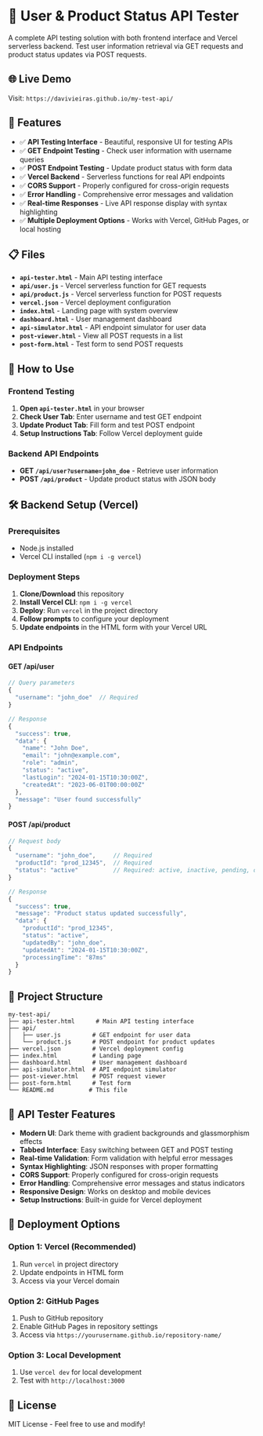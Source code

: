 # 🚀 User & Product Status API Tester

A complete API testing solution with both frontend interface and Vercel serverless backend. Test user information retrieval via GET requests and product status updates via POST requests.

## 🌐 Live Demo

Visit: `https://davivieiras.github.io/my-test-api/`

## 🚀 Features

- ✅ **API Testing Interface** - Beautiful, responsive UI for testing APIs
- ✅ **GET Endpoint Testing** - Check user information with username queries
- ✅ **POST Endpoint Testing** - Update product status with form data
- ✅ **Vercel Backend** - Serverless functions for real API endpoints
- ✅ **CORS Support** - Properly configured for cross-origin requests
- ✅ **Error Handling** - Comprehensive error messages and validation
- ✅ **Real-time Responses** - Live API response display with syntax highlighting
- ✅ **Multiple Deployment Options** - Works with Vercel, GitHub Pages, or local hosting

## 📋 Files

- **`api-tester.html`** - Main API testing interface
- **`api/user.js`** - Vercel serverless function for GET requests
- **`api/product.js`** - Vercel serverless function for POST requests
- **`vercel.json`** - Vercel deployment configuration
- **`index.html`** - Landing page with system overview
- **`dashboard.html`** - User management dashboard
- **`api-simulator.html`** - API endpoint simulator for user data
- **`post-viewer.html`** - View all POST requests in a list
- **`post-form.html`** - Test form to send POST requests

## 🎯 How to Use

### Frontend Testing
1. **Open `api-tester.html`** in your browser
2. **Check User Tab**: Enter username and test GET endpoint
3. **Update Product Tab**: Fill form and test POST endpoint
4. **Setup Instructions Tab**: Follow Vercel deployment guide

### Backend API Endpoints
- **GET `/api/user?username=john_doe`** - Retrieve user information
- **POST `/api/product`** - Update product status with JSON body

## 🛠️ Backend Setup (Vercel)

### Prerequisites
- Node.js installed
- Vercel CLI installed (`npm i -g vercel`)

### Deployment Steps
1. **Clone/Download** this repository
2. **Install Vercel CLI**: `npm i -g vercel`
3. **Deploy**: Run `vercel` in the project directory
4. **Follow prompts** to configure your deployment
5. **Update endpoints** in the HTML form with your Vercel URL

### API Endpoints

#### GET /api/user
```javascript
// Query parameters
{
  "username": "john_doe"  // Required
}

// Response
{
  "success": true,
  "data": {
    "name": "John Doe",
    "email": "john@example.com",
    "role": "admin",
    "status": "active",
    "lastLogin": "2024-01-15T10:30:00Z",
    "createdAt": "2023-06-01T00:00:00Z"
  },
  "message": "User found successfully"
}
```

#### POST /api/product
```javascript
// Request body
{
  "username": "john_doe",     // Required
  "productId": "prod_12345",  // Required
  "status": "active"          // Required: active, inactive, pending, discontinued
}

// Response
{
  "success": true,
  "message": "Product status updated successfully",
  "data": {
    "productId": "prod_12345",
    "status": "active",
    "updatedBy": "john_doe",
    "updatedAt": "2024-01-15T10:30:00Z",
    "processingTime": "87ms"
  }
}
```

## 📁 Project Structure

```
my-test-api/
├── api-tester.html      # Main API testing interface
├── api/
│   ├── user.js         # GET endpoint for user data
│   └── product.js      # POST endpoint for product updates
├── vercel.json         # Vercel deployment config
├── index.html          # Landing page
├── dashboard.html      # User management dashboard
├── api-simulator.html  # API endpoint simulator
├── post-viewer.html    # POST request viewer
├── post-form.html      # Test form
└── README.md          # This file
```

## 🎨 API Tester Features

- **Modern UI**: Dark theme with gradient backgrounds and glassmorphism effects
- **Tabbed Interface**: Easy switching between GET and POST testing
- **Real-time Validation**: Form validation with helpful error messages
- **Syntax Highlighting**: JSON responses with proper formatting
- **CORS Support**: Properly configured for cross-origin requests
- **Error Handling**: Comprehensive error messages and status indicators
- **Responsive Design**: Works on desktop and mobile devices
- **Setup Instructions**: Built-in guide for Vercel deployment

## 🚀 Deployment Options

### Option 1: Vercel (Recommended)
1. Run `vercel` in project directory
2. Update endpoints in HTML form
3. Access via your Vercel domain

### Option 2: GitHub Pages
1. Push to GitHub repository
2. Enable GitHub Pages in repository settings
3. Access via `https://yourusername.github.io/repository-name/`

### Option 3: Local Development
1. Use `vercel dev` for local development
2. Test with `http://localhost:3000`

## 📝 License

MIT License - Feel free to use and modify!